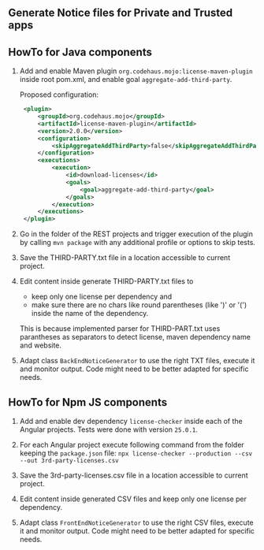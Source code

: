 Generate Notice files for Private and Trusted apps
---

## HowTo for Java components

1. Add and enable Maven plugin  `org.codehaus.mojo:license-maven-plugin` inside root pom.xml,
   and enable goal `aggregate-add-third-party`.

   Proposed configuration:
   ```xml
    <plugin>
        <groupId>org.codehaus.mojo</groupId>
        <artifactId>license-maven-plugin</artifactId>
        <version>2.0.0</version>
        <configuration>
            <skipAggregateAddThirdParty>false</skipAggregateAddThirdParty>
        </configuration>
        <executions>
            <execution>
                <id>download-licenses</id>
                <goals>
                    <goal>aggregate-add-third-party</goal>
                </goals>
            </execution>
        </executions>
    </plugin>
    ``` 

2. Go in the folder of the REST projects and trigger execution of the plugin by calling ```mvn package```
   with any additional profile or options to skip tests.

3. Save the THIRD-PARTY.txt file in a location accessible to current project.

4. Edit content inside generate THIRD-PARTY.txt files to 
   * keep only one license per dependency and 
   * make sure there are no chars like round parentheses (like ')' or '(') inside the name of the dependency.
   
   This is because implemented parser for THIRD-PART.txt uses parantheses as separators to detect license, maven
   dependency name and website.

5. Adapt class `BackEndNoticeGenerator` to use the right TXT files, execute it and monitor output.
   Code might need to be better adapted for specific needs.

## HowTo for Npm JS components
1. Add and enable dev dependency `license-checker` inside each of the Angular projects. Tests were done with version `25.0.1`.

2. For each Angular project execute following command from the folder keeping the `package.json` file:
   ```npx license-checker --production --csv --out 3rd-party-licenses.csv```

3. Save the 3rd-party-licenses.csv file in a location accessible to current project.

4. Edit content inside generated CSV files and keep only one license per dependency. 

5. Adapt class `FrontEndNoticeGenerator` to use the right CSV files, execute it and monitor output.
   Code might need to be better adapted for specific needs.